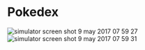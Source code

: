 # Pokedex

![simulator screen shot 9 may 2017 07 59 27](https://cloud.githubusercontent.com/assets/19235301/25836184/7719475a-348d-11e7-8f88-def909e2e7a0.png)
![simulator screen shot 9 may 2017 07 59 31](https://cloud.githubusercontent.com/assets/19235301/25836185/77334862-348d-11e7-9633-2c0baaa13215.png)
